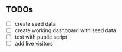 ## TODOs

- [ ] create seed data
- [ ] create working dashboard with seed data
- [ ] test with public script
- [ ] add live visitors
